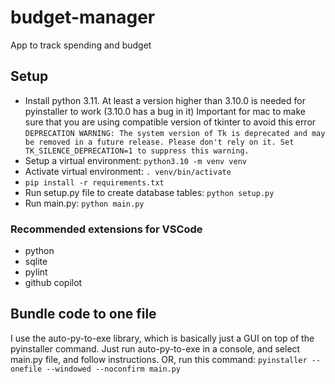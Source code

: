 # budget-manager
App to track spending and budget

## Setup
- Install python 3.11. At least a version higher than 3.10.0 is needed for pyinstaller to work (3.10.0 has a bug in it)
Important for mac to make sure that you are using compatible version of tkinter to avoid this error
`DEPRECATION WARNING: The system version of Tk is deprecated and may be removed in a future release. Please don't rely on it. Set TK_SILENCE_DEPRECATION=1 to suppress this warning.`
- Setup a virtual environment: `python3.10 -m venv venv`
- Activate virtual environment: `. venv/bin/activate`
- `pip install -r requirements.txt`
- Run setup.py file to create database tables: `python setup.py`
- Run main.py: `python main.py`

### Recommended extensions for VSCode
- python
- sqlite
- pylint
- github copilot

## Bundle code to one file
I use the auto-py-to-exe library, which is basically just a GUI on top of the pyinstaller command.
Just run auto-py-to-exe in a console, and select main.py file, and follow instructions.
OR, run this command:
`pyinstaller --onefile --windowed --noconfirm main.py`